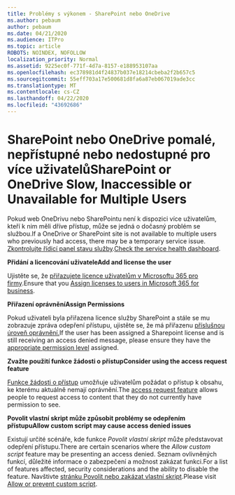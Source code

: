 ```yaml
---
title: Problémy s výkonem - SharePoint nebo OneDrive
ms.author: pebaum
author: pebaum
ms.date: 04/21/2020
ms.audience: ITPro
ms.topic: article
ROBOTS: NOINDEX, NOFOLLOW
localization_priority: Normal
ms.assetid: 9225ec0f-771f-4d7a-8157-e188953107aa
ms.openlocfilehash: ec378981d4f24837b037e18214cbeba2f2b657c5
ms.sourcegitcommit: 55eff703a17e500681d8fa6a87eb067019ade3cc
ms.translationtype: MT
ms.contentlocale: cs-CZ
ms.lasthandoff: 04/22/2020
ms.locfileid: "43692686"
---
```

# <a name="sharepoint-or-onedrive-slow-inaccessible-or-unavailable-for-multiple-users"></a><span data-ttu-id="1f3d4-102">SharePoint nebo OneDrive pomalé, nepřístupné nebo nedostupné pro více uživatelů</span><span class="sxs-lookup"><span data-stu-id="1f3d4-102">SharePoint or OneDrive Slow, Inaccessible or Unavailable for Multiple Users</span></span>

<span data-ttu-id="1f3d4-103">Pokud web OneDrivu nebo SharePointu není k dispozici více uživatelům, kteří k nim měli dříve přístup, může se jedná o dočasný problém se službou.</span><span class="sxs-lookup"><span data-stu-id="1f3d4-103">If a OneDrive or SharePoint site is not available to multiple users who previously had access, there may be a temporary service issue.</span></span> <span data-ttu-id="1f3d4-104">[Zkontrolujte řídicí panel stavu služby](https://portal.office.com/adminportal/home#/servicehealth).</span><span class="sxs-lookup"><span data-stu-id="1f3d4-104">[Check the service health dashboard](https://portal.office.com/adminportal/home#/servicehealth).</span></span>

<span data-ttu-id="1f3d4-105">**Přidání a licencování uživatele**</span><span class="sxs-lookup"><span data-stu-id="1f3d4-105">**Add and license the user**</span></span>

<span data-ttu-id="1f3d4-106">Ujistěte se, že [přiřazujete licence uživatelům v Microsoftu 365 pro firmy](https://docs.microsoft.com/office365/admin/subscriptions-and-billing/assign-licenses-to-users?view=o365-worldwide&amp;tabs=One).</span><span class="sxs-lookup"><span data-stu-id="1f3d4-106">Ensure that you [Assign licenses to users in Microsoft 365 for business](https://docs.microsoft.com/office365/admin/subscriptions-and-billing/assign-licenses-to-users?view=o365-worldwide&amp;tabs=One).</span></span>


<span data-ttu-id="1f3d4-107">**Přiřazení oprávnění**</span><span class="sxs-lookup"><span data-stu-id="1f3d4-107">**Assign Permissions**</span></span>

<span data-ttu-id="1f3d4-108">Pokud uživateli byla přiřazena licence služby SharePoint a stále se mu zobrazuje zpráva odepření přístupu, ujistěte se, že má přiřazenu [příslušnou úroveň oprávnění.](https://docs.microsoft.com/sharepoint/understanding-permission-levels)</span><span class="sxs-lookup"><span data-stu-id="1f3d4-108">If the user has been assigned a Sharepoint license and is still receiving an access denied message, please ensure they have the [appropriate permission level](https://docs.microsoft.com/sharepoint/understanding-permission-levels) assigned.</span></span>

<span data-ttu-id="1f3d4-109">**Zvažte použití funkce žádosti o přístup**</span><span class="sxs-lookup"><span data-stu-id="1f3d4-109">**Consider using the access request feature**</span></span>

<span data-ttu-id="1f3d4-110">[Funkce žádosti o přístup](https://support.office.com/article/Set-up-and-manage-access-requests-94B26E0B-2822-49D4-929A-8455698654B3) umožňuje uživatelům požádat o přístup k obsahu, ke kterému aktuálně nemají oprávnění.</span><span class="sxs-lookup"><span data-stu-id="1f3d4-110">The [access request feature](https://support.office.com/article/Set-up-and-manage-access-requests-94B26E0B-2822-49D4-929A-8455698654B3) allows people to request access to content that they do not currently have permission to see.</span></span>

<span data-ttu-id="1f3d4-111">**Povolit vlastní skript může způsobit problémy se odepřením přístupu**</span><span class="sxs-lookup"><span data-stu-id="1f3d4-111">**Allow custom script may cause access denied issues**</span></span>

<span data-ttu-id="1f3d4-112">Existují určité scénáře, kde funkce *Povolit vlastní skript* může představovat odepření přístupu.</span><span class="sxs-lookup"><span data-stu-id="1f3d4-112">There are certain scenarios where the *Allow custom script* feature may be presenting an access denied.</span></span> <span data-ttu-id="1f3d4-113">Seznam ovlivněných funkcí, důležité informace o zabezpečení a možnost zakázat funkci.</span><span class="sxs-lookup"><span data-stu-id="1f3d4-113">For a list of features affected, security considerations and the ability to disable the feature.</span></span> <span data-ttu-id="1f3d4-114">Navštivte [stránku Povolit nebo zakázat vlastní skript](https://docs.microsoft.com/sharepoint/allow-or-prevent-custom-script).</span><span class="sxs-lookup"><span data-stu-id="1f3d4-114">Please visit [Allow or prevent custom script](https://docs.microsoft.com/sharepoint/allow-or-prevent-custom-script).</span></span>

